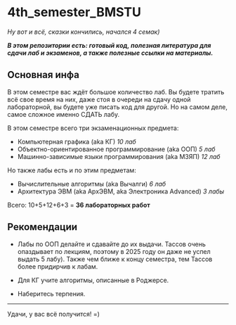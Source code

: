 # 4th_semester_BMSTU

*Ну вот и всё, сказки кончились, начался 4 семак)*


***В этом репозитории есть: готовый код, полезная литература для сдачи лаб и экзаменов, а также полезные ссылки на материалы.***

**Основная инфа**
---

В этом семестре вас ждёт большое количество лаб. Вы будете тратить всё свое время на них, даже стоя в очереди на сдачу одной лабораторной, вы будете уже писать код для другой. Но на самом деле, самое сложное именно СДАТЬ лабу.

В этом семестре всего три экзаменационных предмета:

- Компьютерная графика (aka КГ)     *10 лаб*
- Объектно-ориентированное программирование (aka ООП) *5 лаб*
- Машинно-зависимые языки программирования (aka МЗЯП) *12 лаб*

Но также лабы есть и по этим предметам:

- Вычислительные алгоритмы (aka Вычалги) *6 лаб*
- Архитектура ЭВМ (aka АрхЭВМ, aka Электроника Advanced) *3 лабы*

Всего: 10+5+12+6+3 = **36 лабораторных работ**

**Рекомендации**
---

- Лабы по ООП делайте и сдавайте до их выдачи. Тассов очень опаздывает по лекциям, поэтому в 2025 году он даже не успел выдать 5 лабу). Также чем ближе к концу семестра, тем Тассов более придирчив к лабам.

- Для КГ учите алгоритмы, описанные в Роджерсе. 

- Наберитесь терпения.

***
Удачи, у вас всё получится! =)

